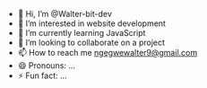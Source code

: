 - 👋 Hi, I’m @Walter-bit-dev
- 👀 I’m interested in website development 
- 🌱 I’m currently learning JavaScript 
- 💞️ I’m looking to collaborate on a project 
- 📫 How to reach me ngegwewalter9@gmail.com
- 😄 Pronouns: ...
- ⚡ Fun fact: ...

<!---
Walter-bit-dev/Walter-bit-dev is a ✨ special ✨ repository because its `README.md` (this file) appears on your GitHub profile.
You can click the Preview link to take a look at your changes.
--->
